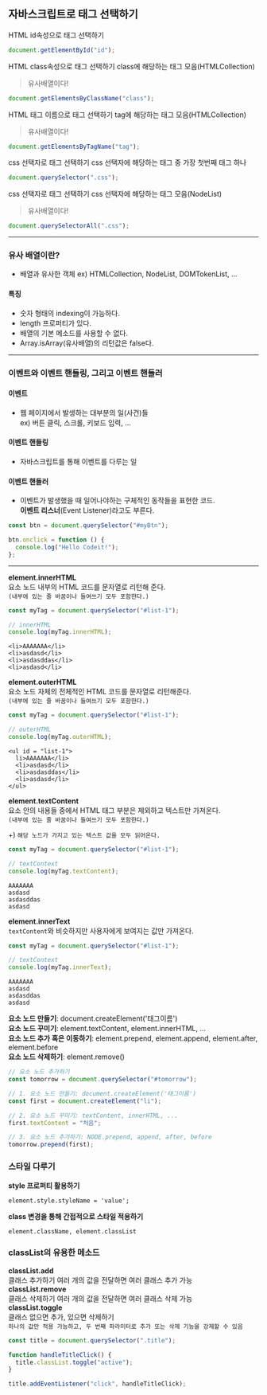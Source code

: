 ## 자바스크립트로 태그 선택하기

HTML id속성으로 태그 선택하기

```js
document.getElementById("id");
```

HTML class속성으로 태그 선택하기 class에 해당하는 태그 모음(HTMLCollection)

> 유사배열이다!

```js
document.getElementsByClassName("class");
```

HTML 태그 이름으로 태그 선택하기 tag에 해당하는 태그 모음(HTMLCollection)

> 유사배열이다!

```js
document.getElementsByTagName("tag");
```

css 선택자로 태그 선택하기 css 선택자에 해당하는 태그 중 가장 첫번째 태그 하나

```js
document.querySelector(".css");
```

css 선택자로 태그 선택하기 css 선택자에 해당하는 태그 모음(NodeList)

> 유사배열이다!

```js
document.querySelectorAll(".css");
```

---

### 유사 배열이란?

- 배열과 유사한 객체 ex) HTMLCollection, NodeList, DOMTokenList, ...

#### 특징

- 숫자 형태의 indexing이 가능하다.
- length 프로퍼티가 있다.
- 배열의 기본 메소드를 사용할 수 없다.
- Array.isArray(유사배열)의 리턴값은 false다.

---

### 이벤트와 이벤트 핸들링, 그리고 이벤트 핸들러

#### 이벤트

- 웹 페이지에서 발생하는 대부분의 일(사건)들  
  ex) 버튼 클릭, 스크롤, 키보드 입력, ...

#### 이벤트 핸들링

- 자바스크립트를 통해 이벤트를 다루는 일

#### 이벤트 핸들러

- 이벤트가 발생했을 때 일어나야하는 구체적인 동작들을 표현한 코드.  
  **이벤트 리스너**(Event Listener)라고도 부른다.

```js
const btn = document.querySelector("#myBtn");

btn.onclick = function () {
  console.log("Hello Codeit!");
};
```

---

**element.innerHTML**  
요소 노드 내부의 HTML 코드를 문자열로 리턴해 준다.  
`(내부에 있는 줄 바꿈이나 들여쓰기 모두 포함한다.)`

```javascript
const myTag = document.querySelector("#list-1");

// innerHTML
console.log(myTag.innerHTML);
```

```
<li>AAAAAAA</li>
<li>asdasd</li>
<li>asdasddas</li>
<li>asdasd</li>
```

**element.outerHTML**  
요소 노드 자체의 전체적인 HTML 코드를 문자열로 리턴해준다.  
`(내부에 있는 줄 바꿈이나 들여쓰기 모두 포함한다.)`

```js
const myTag = document.querySelector("#list-1");

// outerHTML
console.log(myTag.outerHTML);
```

```
<ul id = "list-1">
  li>AAAAAAA</li>
  <li>asdasd</li>
  <li>asdasddas</li>
  <li>asdasd</li>
</ul>
```

**element.textContent**  
요소 안의 내용들 중에서 HTML 태그 부분은 제외하고 텍스트만 가져온다.  
`(내부에 있는 줄 바꿈이나 들여쓰기 모두 포함한다.)`

+) `해당 노드가 가지고 있는 텍스트 값을 모두 읽어온다.`

```js
const myTag = document.querySelector("#list-1");

// textContext
console.log(myTag.textContent);
```

```
AAAAAAA
asdasd
asdasddas
asdasd
```

**element.innerText**  
`textContent`와 비슷하지만 사용자에게 보여지는 값만 가져온다.

```js
const myTag = document.querySelector("#list-1");

// textContext
console.log(myTag.innerText);
```

```
AAAAAAA
asdasd
asdasddas
asdasd
```

**요소 노드 만들기**: document.createElement('태그이름')  
**요소 노드 꾸미기**: element.textContent, element.innerHTML, ...  
**요소 노드 추가 혹은 이동하기**: element.prepend, element.append, element.after, element.before  
**요소 노드 삭제하기**: element.remove()

```js
// 요소 노드 추가하기
const tomorrow = document.querySelector("#tomorrow");

// 1. 요소 노드 만들기: document.createElement('태그이름')
const first = document.createElement("li");

// 2. 요소 노드 꾸미기: textContent, innerHTML, ...
first.textContent = "처음";

// 3. 요소 노드 추가하기: NODE.prepend, append, after, before
tomorrow.prepend(first);
```

### 스타일 다루기

**style 프로퍼티 활용하기**

```
element.style.styleName = 'value';
```

**class 변경을 통해 간접적으로 스타일 적용하기**

```
element.className, element.classList
```

### classList의 유용한 메소드

**classList.add**  
클래스 추가하기 여러 개의 값을 전달하면 여러 클래스 추가 가능  
**classList.remove**  
클래스 삭제하기 여러 개의 값을 전달하면 여러 클래스 삭제 가능  
**classList.toggle**  
클래스 없으면 추가, 있으면 삭제하기  
`하나의 값만 적용 가능하고, 두 번째 파라미터로 추가 또는 삭제 기능을 강제할 수 있음`

```js
const title = document.querySelector(".title");

function handleTitleClick() {
  title.classList.toggle("active");
}

title.addEventListener("click", handleTitleClick);
```
